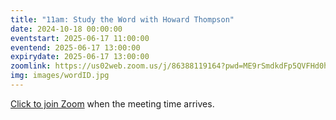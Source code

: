 ```yaml
---
title: "11am: Study the Word with Howard Thompson"
date: 2024-10-18 00:00:00
eventstart: 2025-06-17 11:00:00
eventend: 2025-06-17 13:00:00
expirydate: 2025-06-17 13:00:00
zoomlink: https://us02web.zoom.us/j/86388119164?pwd=ME9rSmdkdFp5QVFHd0hIbDZmNXhRQT09
img: images/wordID.jpg
---
```


[Click to join Zoom](https://us02web.zoom.us/j/86388119164?pwd=ME9rSmdkdFp5QVFHd0hIbDZmNXhRQT09) when the meeting time arrives.
